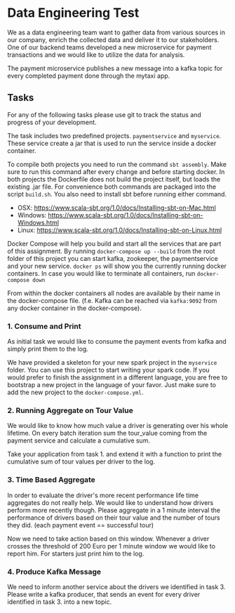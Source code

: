 # Data Engineering Test

We as a data engineering team want to gather data from various sources in our company, enrich the collected data and deliver it to our stakeholders.
One of our backend teams developed a new microservice for payment transactions and we would like to utilize the data for analysis.

The payment microservice publishes a new message into a kafka topic for every completed payment done through the mytaxi app.


## Tasks
For any of the following tasks please use git to track the status and progress of your development.

The task includes two predefined projects. `paymentservice` and `myservice`. These service create a jar that is used to run the service inside a docker container.

To compile both projects you need to run the command `sbt assembly`. Make sure to run this command after every change and before starting docker. In both projects the Dockerfile does not build the project itself, but loads the existing .jar file. 
For convenience both commands are packaged into the script `build.sh`. You also need to install sbt before running either command.
- OSX: https://www.scala-sbt.org/1.0/docs/Installing-sbt-on-Mac.html
- Windows: https://www.scala-sbt.org/1.0/docs/Installing-sbt-on-Windows.html
- Linux: https://www.scala-sbt.org/1.0/docs/Installing-sbt-on-Linux.html


Docker Compose will help you build and start all the services that are part of this assignment. By running `docker-compose up --build` from the root folder of this project you can start kafka, zookeeper, the paymentservice and your new service. `docker ps` will show you the currently running docker containers.
In case you would like to terminate all containers, run `docker-compose down`

From within the docker containers all nodes are available by their name in the docker-compose file. (f.e. Kafka can be reached via `kafka:9092` from any docker container in the docker-compose).


### 1. Consume and Print
 As initial task we would like to consume the payment events from kafka and simply print them to the log. 
 
 We have provided a skeleton for your new spark project in the `myservice` folder. You can use this project to start writing your spark code.
 If you would prefer to finish the assignment in a different language, you are free to bootstrap a new project in the language of your favor.
 Just make sure to add the new project to the `docker-compose.yml`.


### 2. Running Aggregate on Tour Value
We would like to know how much value a driver is generating over his whole lifetime. On every batch iteration sum the tour_value coming from the payment service and calculate a cumulative sum.

Take your application from task 1. and extend it with a function to print the cumulative sum of tour values per driver to the log.

### 3. Time Based Aggregate
In order to evaluate the driver's more recent performance life time aggregates do not really help. We would like to understand how drivers perform more recently though.
Please aggregate in a 1 minute interval the performance of drivers based on their tour value and the number of tours they did. (each payment event == successful tour)

Now we need to take action based on this window. Whenever a driver crosses the threshold of 200 Euro per 1 minute window we would like to report him. For starters just print him to the log.

### 4. Produce Kafka Message
We need to inform another service about the drivers we identified in task 3. Please write a kafka producer, that sends an event for every driver identified in task 3. into a new topic.
